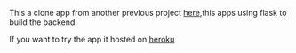 This a clone app from another previous project [here](https://github.com/AFOEK/Quantum-Random-Number-Generator-Simulator-UI),this apps using flask to build the backend.

If you want to try the app it hosted on [heroku](https://qrng-flask.herokuapp.com)